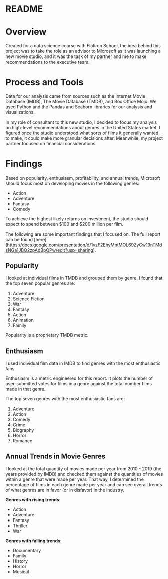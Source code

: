 # README

# Overview



Created for a data science course with Flatiron School, the idea behind this project was to take the role as an advisor to Microsoft as it was launching a new movie studio, and it was the task of my partner and me to make recommendations to the executive team. 



# Process and Tools

Data for our analysis came from sources such as the Internet Movie Database (IMDB), The Movie Database (TMDB), and Box Office Mojo. We used Python and the Pandas and Seaborn libraries for our analysis and visualizations.

In my role of consultant to this new studio, I decided to focus my analysis on high-level recommendations about genres in the United States market. I figured once the studio understood what sorts of films it generally wanted to make, it could make more granular decisions after. Meanwhile, my project partner focused on financial considerations. 

# Findings

Based on popularity, enthusiasm, profitability, and annual trends, Microsoft should focus most on developing movies in the following genres:

- Action
- Adventure
- Fantasy
- Comedy

To achieve the highest likely returns on investment, the studio should expect to spend between $100 and $200 million per film.  

The following are some important findings that I focused on. The full report can be found [here] (https://docs.google.com/presentation/d/1vzF2EhyMntMOL69ZyCw19nTMdsNGa1JBQ2zpAdBpQPw/edit?usp=sharing).

## Popularity

I looked at individual films in TMDB and grouped them by genre. I found that the top seven popular genres are:

1. Adventure
2. Science Fiction
3. War
4. Fantasy
5. Action
6. Animation
7. Family

Popularity is a proprietary TMDB metric. 

## Enthusiasm

I used individual film data in IMDB to find genres with the most enthusiastic fans.

Enthusiasm is a metric engineered for this report. It plots the number of user-submitted votes for films in a genre against the total number films made in that genre. 

The top seven genres with the most enthusiastic fans are:

1. Adventure
2. Action
3. Comedy
4. Crime
5. Biography
6. Horror
7. Romance



## Annual Trends in Movie Genres

I looked at the total quantity of movies made per year from 2010 - 2019 (the years provided by IMDB) and checked them against the quantities of movies within a genre that were made per year. That way, I determined the percentage of films in each genre made per year and can see overall trends of what genres are in favor (or in disfavor) in the industry. 

**Genres with rising trends**:

- Action
- Adventure
- Fantasy
- Thriller
- War

**Genres with falling trends**:

- Documentary
- Family
- History
- Horror
- Musical

